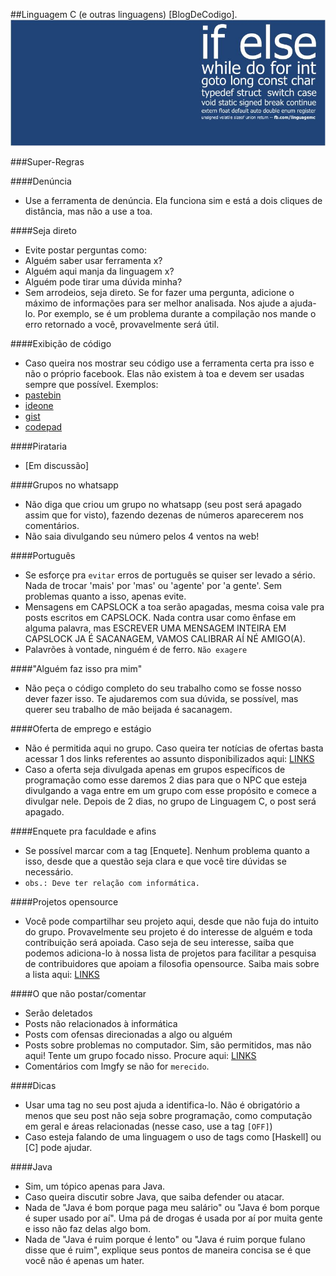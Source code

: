##Linguagem C (e outras linguagens) [BlogDeCodigo].
![Capa do grupo no facebook](Imagens/Capa.jpg)

###Super-Regras

####Denúncia
- Use a ferramenta de denúncia. Ela funciona sim e está a dois cliques de distância, mas não a use a toa.

####Seja direto
- Evite postar perguntas como:
 - Alguém saber usar ferramenta x?
 - Alguém aqui manja da linguagem x?
 - Alguém pode tirar uma dúvida minha?
- Sem arrodeios, seja direto. Se for fazer uma pergunta, adicione o máximo de informações para ser melhor analisada. Nos ajude a ajuda-lo. Por exemplo, se é um problema durante a compilação nos mande o erro retornado a você, provavelmente será útil.

####Exibição de código
- Caso queira nos mostrar seu código use a ferramenta certa pra isso e não o próprio facebook. Elas não existem à toa e devem ser usadas sempre que possível. Exemplos:
 - [pastebin](http://pastebin.com/)
 - [ideone](https://ideone.com/)
 - [gist](https://gist.github.com/)
 - [codepad](https://http://codepad.org/)

####Pirataria
- [Em discussão]

####Grupos no whatsapp
- Não diga que criou um grupo no whatsapp (seu post será apagado assim que for visto), fazendo dezenas de números aparecerem nos comentários.
- Não saia divulgando seu número pelos 4 ventos na web!

####Português
- Se esforçe pra ```evitar``` erros de português se quiser ser levado a sério. Nada de trocar 'mais' por 'mas' ou 'agente' por 'a gente'. Sem problemas quanto a isso, apenas evite.
- Mensagens em CAPSLOCK a toa serão apagadas, mesma coisa vale pra posts escritos em CAPSLOCK. Nada contra usar como ênfase em alguma palavra, mas ESCREVER UMA MENSAGEM INTEIRA EM CAPSLOCK JA É SACANAGEM, VAMOS CALIBRAR AÍ NÉ AMIGO(A).
- Palavrões à vontade, ninguém é de ferro. ```Não exagere```

####"Alguém faz isso pra mim"
- Não peça o código completo do seu trabalho como se fosse nosso dever fazer isso. Te ajudaremos com sua dúvida, se possível, mas querer seu trabalho de mão beijada é sacanagem.

####Oferta de emprego e estágio
- Não é permitida aqui no grupo. Caso queira ter notícias de ofertas basta acessar 1 dos links referentes ao assunto disponibilizados aqui: [LINKS](LINKS.md)
- Caso a oferta seja divulgada apenas em grupos específicos de programação como esse daremos 2 dias para que o NPC que esteja divulgando a vaga entre em um grupo com esse propósito e comece a divulgar nele. Depois de 2 dias, no grupo de Linguagem C, o post será apagado.

####Enquete pra faculdade e afins
- Se possível marcar com a tag [Enquete]. Nenhum problema quanto a isso, desde que a questão seja clara e que você tire dúvidas se necessário.
- ```obs.: Deve ter relação com informática.```

####Projetos opensource
- Você pode compartilhar seu projeto aqui, desde que não fuja do intuito do grupo. Provavelmente seu projeto é do interesse de alguém e toda contribuição será apoiada. Caso seja de seu interesse, saiba que podemos adiciona-lo à nossa lista de projetos para facilitar a pesquisa de contribuidores que apoiam a filosofia opensource. Saiba mais sobre a lista aqui: [LINKS](LINKS.md)

####O que não postar/comentar
- Serão deletados
 - Posts não relacionados à informática
 - Posts com ofensas direcionadas a algo ou alguém
 - Posts sobre problemas no computador. Sim, são permitidos, mas não aqui! Tente um grupo focado nisso. Procure aqui: [LINKS](LINKS.md)
 - Comentários com lmgfy se não for ```merecido```.

####Dicas
- Usar uma tag no seu post ajuda a identifica-lo. Não é obrigatório a menos que seu post não seja sobre programação, como computação em geral e áreas relacionadas (nesse caso, use a tag ```[OFF]```)
- Caso esteja falando de uma linguagem o uso de tags como [Haskell] ou [C] pode ajudar.

####Java
- Sim, um tópico apenas para Java.
 - Caso queira discutir sobre Java, que saiba defender ou atacar.
 - Nada de "Java é bom porque paga meu salário" ou "Java é bom porque é super usado por aí". Uma pá de drogas é usada por aí por muita gente e isso não faz delas algo bom.
 - Nada de "Java é ruim porque é lento" ou "Java é ruim porque fulano disse que é ruim", explique seus pontos de maneira concisa se é que você não é apenas um hater.